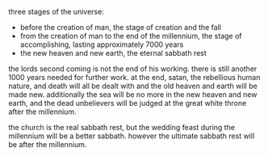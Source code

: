 three stages of the universe:
- before the creation of man, the stage of creation and the fall
- from the creation of man to the end of the millennium, the stage of accomplishing, lasting approximately 7000 years
- the new heaven and new earth, the eternal sabbath rest

the lords second coming is not the end of his working. there is still another 1000 years needed for further work. at the end, satan, the rebellious human nature, and death will all be dealt with and the old heaven and earth will be made new. additionally the sea will be no more in the new heaven and new earth, and the dead unbelievers will be judged at the great white throne after the millennium.

the church is the real sabbath rest, but the wedding feast during the millennium will be a better sabbath. however the ultimate sabbath rest will be after the millennium.
